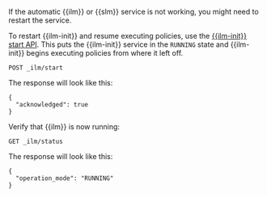If the automatic {{ilm}} or {{slm}} service is not working, you might need to restart the service.

To restart {{ilm-init}} and resume executing policies, use the [{{ilm-init}} start API](https://www.elastic.co/docs/api/doc/elasticsearch/operation/operation-ilm-start). This puts the  {{ilm-init}} service in the `RUNNING` state and {{ilm-init}} begins executing policies from where it left off.

```console
POST _ilm/start
```

The response will look like this:

```console-result
{
  "acknowledged": true
}
```

Verify that {{ilm}} is now running:

```console
GET _ilm/status
```

The response will look like this:

```console-result
{
  "operation_mode": "RUNNING"
}
```